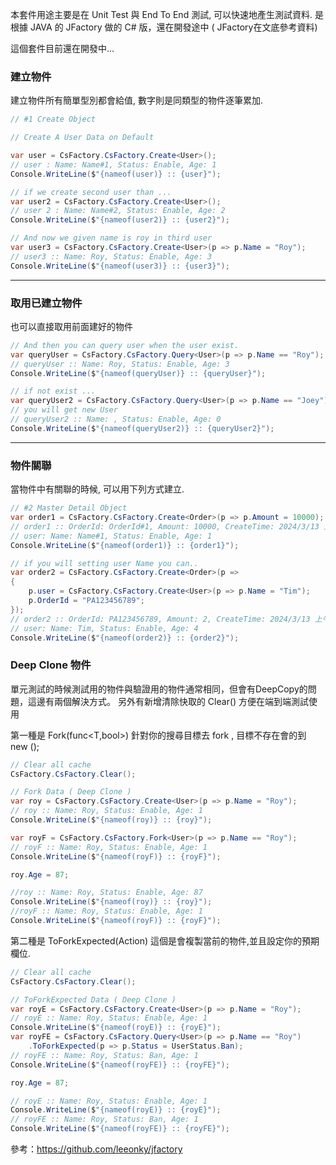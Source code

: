 本套件用途主要是在 Unit Test 與 End To End 測試, 可以快速地產生測試資料.
是根據 JAVA 的 JFactory 做的 C# 版，還在開發途中 ( JFactory在文底參考資料)

這個套件目前還在開發中...

### 建立物件

建立物件所有簡單型別都會給值, 數字則是同類型的物件逐筆累加.

```C#
// #1 Create Object

// Create A User Data on Default

var user = CsFactory.CsFactory.Create<User>();
// user : Name: Name#1, Status: Enable, Age: 1
Console.WriteLine($"{nameof(user)} :: {user}");

// if we create second user than ... 
var user2 = CsFactory.CsFactory.Create<User>();
// user 2 : Name: Name#2, Status: Enable, Age: 2
Console.WriteLine($"{nameof(user2)} :: {user2}");

// And now we given name is roy in third user
var user3 = CsFactory.CsFactory.Create<User>(p => p.Name = "Roy");
// user3 :: Name: Roy, Status: Enable, Age: 3
Console.WriteLine($"{nameof(user3)} :: {user3}");

```

---

### 取用已建立物件

也可以直接取用前面建好的物件

```C#
// And then you can query user when the user exist.
var queryUser = CsFactory.CsFactory.Query<User>(p => p.Name == "Roy");
// queryUser :: Name: Roy, Status: Enable, Age: 3
Console.WriteLine($"{nameof(queryUser)} :: {queryUser}");

// if not exist ... 
var queryUser2 = CsFactory.CsFactory.Query<User>(p => p.Name == "Joey");
// you will get new User 
// queryUser2 :: Name: , Status: Enable, Age: 0
Console.WriteLine($"{nameof(queryUser2)} :: {queryUser2}");
```
---

### 物件關聯

當物件中有關聯的時候, 可以用下列方式建立.

```C#
// #2 Master Detail Object
var order1 = CsFactory.CsFactory.Create<Order>(p => p.Amount = 10000);
// order1 :: OrderId: OrderId#1, Amount: 10000, CreateTime: 2024/3/13 上午 12:01:00,
// user: Name: Name#1, Status: Enable, Age: 1
Console.WriteLine($"{nameof(order1)} :: {order1}");

// if you will setting user Name you can.. 
var order2 = CsFactory.CsFactory.Create<Order>(p =>
{
    p.user = CsFactory.CsFactory.Create<User>(p => p.Name = "Tim");
    p.OrderId = "PA123456789";
});
// order2 :: OrderId: PA123456789, Amount: 2, CreateTime: 2024/3/13 上午 12:02:00,
// user: Name: Tim, Status: Enable, Age: 4
Console.WriteLine($"{nameof(order2)} :: {order2}");
```

### Deep Clone 物件

單元測試的時候測試用的物件與驗證用的物件通常相同，但會有DeepCopy的問題，這邊有兩個解決方式。
另外有新增清除快取的 Clear() 方便在端到端測試使用

第一種是 Fork<T>(func<T,bool>) 針對你的搜尋目標去 fork , 目標不存在會的到 new (); 

```C#
// Clear all cache
CsFactory.CsFactory.Clear();

// Fork Data ( Deep Clone )
var roy = CsFactory.CsFactory.Create<User>(p => p.Name = "Roy");
// roy :: Name: Roy, Status: Enable, Age: 1
Console.WriteLine($"{nameof(roy)} :: {roy}");

var royF = CsFactory.CsFactory.Fork<User>(p => p.Name == "Roy");
// royF :: Name: Roy, Status: Enable, Age: 1
Console.WriteLine($"{nameof(royF)} :: {royF}");

roy.Age = 87;

//roy :: Name: Roy, Status: Enable, Age: 87
Console.WriteLine($"{nameof(roy)} :: {roy}");
//royF :: Name: Roy, Status: Enable, Age: 1
Console.WriteLine($"{nameof(royF)} :: {royF}");
```

第二種是 ToForkExpected<T>(Action<T>) 這個是會複製當前的物件,並且設定你的預期欄位.

```C#
// Clear all cache
CsFactory.CsFactory.Clear();

// ToForkExpected Data ( Deep Clone )
var royE = CsFactory.CsFactory.Create<User>(p => p.Name = "Roy");
// royE :: Name: Roy, Status: Enable, Age: 1
Console.WriteLine($"{nameof(royE)} :: {royE}");
var royFE = CsFactory.CsFactory.Query<User>(p => p.Name == "Roy")
    .ToForkExpected(p => p.Status = UserStatus.Ban);
// royFE :: Name: Roy, Status: Ban, Age: 1
Console.WriteLine($"{nameof(royFE)} :: {royFE}");

roy.Age = 87;

// royE :: Name: Roy, Status: Enable, Age: 1
Console.WriteLine($"{nameof(royE)} :: {royE}");
// royFE :: Name: Roy, Status: Ban, Age: 1
Console.WriteLine($"{nameof(royFE)} :: {royFE}");
```

參考：https://github.com/leeonky/jfactory
